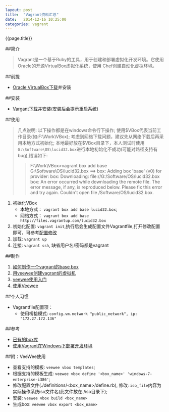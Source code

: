 ```yaml
---
layout: post
title:  "Vagrant资料汇总"
date:   2014-12-16 10:25:00
categories: vagrant
---
```


{{page.title}}

##简介
> Vagrant是一个基于Ruby的工具，用于创建和部署虚拟化开发环境。它使用Oracle的开源VirtualBox虚拟化系统，使用 Chef创建自动化虚拟环境。

##前提
* [Oracle VirtualBox下载][qt-1]并安装

##安装
* [Vargant下载][az-1]并安装(安装后会提示重启系统)

##使用
>几点说明:
>以下操作都是在windows命令行下操作;
>使用$VBox代表当前工作目录(如:F:\Work\VBox);
>考虑到网络下载问题，建议先从网络下载后再采用本地方式初始化;
>本地最好放在$VBox目录下，本人测试时使用`G:\Software\OS\lucid32.box`进行本地初始化不成功(可能对路径支持有bug),错误如下:
>>F:\Work\VBox>vagrant box add base G:\Software\OS\lucid32.box
==> box: Adding box 'base' (v0) for provider:
    box: Downloading: file://G:/Software/OS/lucid32.box
    box:
An error occurred while downloading the remote file. The error
message, if any, is reproduced below. Please fix this error and try
again.
Couldn't open file /Software/OS/lucid32.box.

1. 初始化VBox
	* 本地方式： `vagrant box add base lucid32.box`;
	* 网络方式： `vagrant box add base http://files.vagrantup.com/lucid32.box`
2. 初始化配置: `vagrant init`,执行后会生成配置文件Vagrantfile,打开修改配置即可，可参考[配置修改][sy-1]
3. 加载: `vagrant up`
4. 连接: `vagrant ssh`, 缺省用户名/密码都是vagrant

##制作
1. [如何制作一个vagrant的base box][zz-1]
2. [用veewee创建vagrant的虚拟机][zz-2]
3. [veewee使用入门][zz-3]
4. [使用Veewee][zz-4]

##个人习惯
* Vagrantfile配置项：
	* 使用桥接模式: `config.vm.network "public_network", ip: "172.27.172.136"`

##参考
* [已有的box库][ck-1]
* [使用Vagrant在Windows下部署开发环境][ck-2]

##附：VeeWee使用
* 查看支持的模板: 	`veewee vbox templates`;
* 根据支持的模板生成: `veewee vbox define '<box_name>' 'windows-7-enterprise-i386'`;
* 修改配置文件(./definitions/<box_name>/define.rb), 修改`:iso_file`内容为实际操作系统iso文件名(此文件放在./iso目录下);
* 安装: `veewee vbox build <box_name>`
* 生成box: `veewee vbox export <box_name>`

[qt-1]: http://www.oracle.com/technetwork/server-storage/virtualbox/downloads/index.html
[az-1]: https://www.vagrantup.com/
[sy-1]: http://www.kissthink.com/archive/v-a-g-r-a-n-t-shi-yong-jian-jie.html
[ck-1]: http://www.vagrantbox.es/
[ck-2]: http://blog.smdcn.net/article/1308.html
[zz-1]: http://blog.163.com/ly_89/blog/static/186902299201412125252320/
[zz-2]: http://www.larrycaiyu.com/2011/11/04/veewee-create-vm.html
[zz-3]: https://github.com/larrycai/blog/blob/master/cn/veewee_create_vm.mkd
[zz-4]: http://v2ex.com/t/90141
